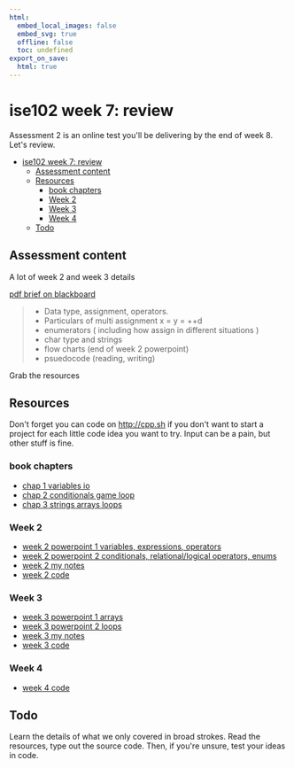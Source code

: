 ```yaml
---
html:
  embed_local_images: false
  embed_svg: true
  offline: false
  toc: undefined
export_on_save:
  html: true
---
```

# ise102 week 7:  review

Assessment 2 is an online test you'll be delivering by the end of week 8. Let's review.


<!-- @import "[TOC]" {cmd="toc" depthFrom=1 depthTo=6 orderedList=false} -->

<!-- code_chunk_output -->

- [ise102 week 7: review](#ise102-week-7-review)
  - [Assessment content](#assessment-content)
  - [Resources](#resources)
    - [book chapters](#book-chapters)
    - [Week 2](#week-2)
    - [Week 3](#week-3)
    - [Week 4](#week-4)
  - [Todo](#todo)

<!-- /code_chunk_output -->


## Assessment content

A lot of week 2 and week 3 details

[pdf brief on blackboard](https://laureate-au.blackboard.com/bbcswebdav/pid-7194293-dt-content-rid-19541202_1/xid-19541202_1)

> * Data type, assignment, operators.
> * Particulars of multi assignment x = y = ++d
> * enumerators ( including how assign in different situations )
> * char type and strings
> * flow charts (end of week 2 powerpoint)
> * psuedocode (reading, writing)

Grab the resources

## Resources

Don't forget you can code on <http://cpp.sh> if you don't want to start a project for each little code idea you want to try. Input can be a pain, but other stuff is fine.

### book chapters
* [chap 1 variables io](book_1/cppgameprog_1_variables_io.pdf)
* [chap 2 conditionals game loop ](book_1/cppgameprog_2_conditionals_game_loop.pdf)
* [chap 3 strings arrays loops](book_1/cppgameprog_3_loops_strings_arrays.pdf)

### Week 2
* [week 2 powerpoint 1 variables, expressions, operators](https://laureate-au.blackboard.com/bbcswebdav/xid-8618158_1)
* [week 2 powerpoint 2 conditionals, relational/logical operators, enums](https://laureate-au.blackboard.com/bbcswebdav/xid-8618160_1)
* [week 2 my notes](week2_notes.html)
* [week 2 code](week2_code.html)

### Week 3
* [week 3 powerpoint 1 arrays](https://laureate-au.blackboard.com/bbcswebdav/xid-8625465_1)
* [week 3 powerpoint 2 loops](https://laureate-au.blackboard.com/bbcswebdav/xid-8625460_1)
* [week 3 my notes](week3_notes.html) 
* [week 3 code](week3_code.html)

### Week 4
* [week 4 code](week4_code.html)

## Todo

Learn the details of what we only covered in broad strokes. Read the resources, type out the source code. Then, if you're unsure, test your ideas in code.